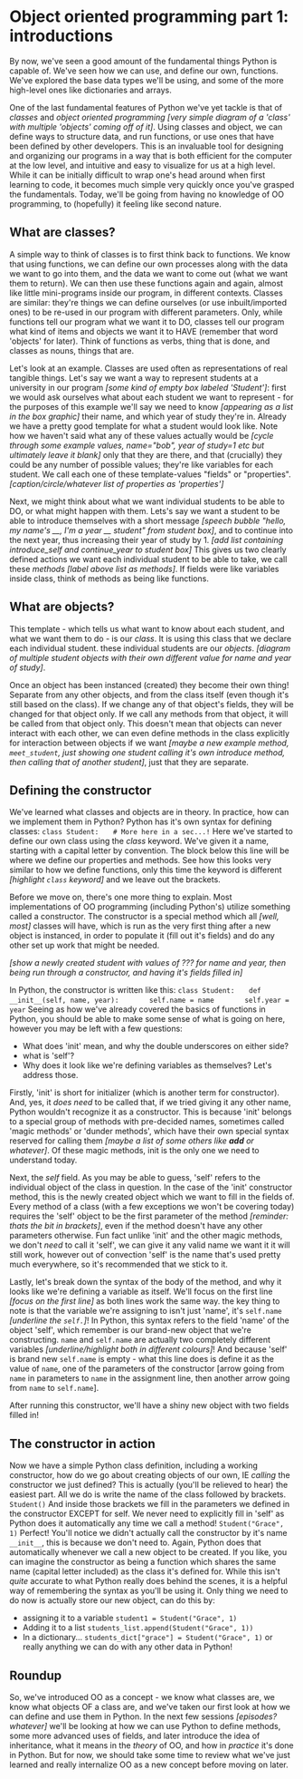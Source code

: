 # Object oriented programming part 1: introductions
By now, we've seen a good amount of the fundamental things Python is capable of. We've seen how we can use, and define our own, functions. We've explored the base data types we'll be using, and some of the more high-level ones like dictionaries and arrays.

One of the last fundamental features of Python we've yet tackle is that of *classes* and *object oriented programming* *[very simple diagram of a 'class' with multiple 'objects' coming off of it]*. Using classes and object, we can define ways to structure data, and run functions, or use ones that have been defined by other developers. This is an invaluable tool for designing and organizing our programs in a way that is both efficient for the computer at the low level, and intuitive and easy to visualize for us at a high level. While it can be initially difficult to wrap one's head around when first learning to code, it becomes much simple very quickly once you've grasped the fundamentals. Today, we'll be going from having no knowledge of OO programming, to (hopefully) it feeling like second nature.

## What are classes?
A simple way to think of classes is to first think back to functions. We know that using functions, we can define our own processes along with the data we want to go into them, and the data we want to come out (what we want them to return). We can then use these functions again and again, almost like little mini-programs inside our program, in different contexts. Classes are similar: they're things we can define ourselves (or use inbuilt/imported ones) to be re-used in our program with different parameters. Only, while functions tell our program what we want it to DO, classes tell our program what kind of items and objects we want it to HAVE (remember that word 'objects' for later). Think of functions as verbs, thing that is done, and classes as nouns, things that are.

Let's look at an example. Classes are used often as representations of real tangible things. Let's say we want a way to represent students at a university in our program *[some kind of empty box labeled 'Student']*: first we would ask ourselves what about each student we want to represent - for the purposes of this example we'll say we need to know *[appearing as a list in the box graphic]* their name, and which year of study they're in. Already we have a pretty good template for what a student would look like. Note how we haven't said what any of these values actually would be *[cycle through some example values, name="bob", year of study=1 etc but ultimately leave it blank]* only that they are there, and that (crucially) they could be any number of possible values; they're like variables for each student. We call each one of these template-values "fields" or "properties". *[caption/circle/whatever list of properties as 'properties']*

Next, we might think about what we want individual students to be able to DO, or what might happen with them. Lets's say we want a student to be able to introduce themselves with a short message *[speech bubble "hello, my name's __, I'm a year __ student" from student box]*, and to continue into the next year, thus increasing their year of study by 1. *[add list containing introduce_self and continue_year to student box]* This gives us two clearly defined actions we want each individual student to be able to take, we call these *methods* *[label above list as methods]*. If fields were like variables inside class, think of methods as being like functions.

## What are objects?
This template - which tells us what want to know about each student, and what we want them to do - is our *class*. It is using this class that we declare each individual student. these individual students are our *objects*. *[diagram of multiple student objects with their own different value for name and year of study]*.

Once an object has been instanced (created) they become their own thing! Separate from any other objects, and from the class itself (even though it's still based on the class). If we change any of that object's fields, they will be changed for that object only. If we call any methods from that object, it will be called from that object only. This doesn't mean that objects can never interact with each other, we can even define methods in the class explicitly for interaction between objects if we want *[maybe a new example method, `meet_student`, just showing one student calling it's own introduce method, then calling that of another student]*, just that they are separate.

## Defining the constructor
We've learned what classes and objects are in theory. In practice, how can we implement them in Python? Python has it's own syntax for defining classes:
`class Student:`
`   # More here in a sec...!`
Here we've started to define our own class using the *class* keyword. We've given it a name, starting with a capital letter by convention. The block below this line will be where we define our properties and methods. See how this looks very similar to how we define functions, only this time the keyword is different *[highlight `class` keyword]* and we leave out the brackets.

Before we move on, there's one more thing to explain. Most implementations of OO programming (including Python's) utilize something called a constructor. The constructor is a special method which all *[well, most]* classes will have, which is run as the very first thing after a new object is instanced, in order to populate it (fill out it's fields) and do any other set up work that might be needed.

*[show a newly created student with values of ??? for name and year, then being run through a constructor, and having it's fields filled in]*

In Python, the constructor is written like this:
 `class Student:`
`   def __init__(self, name, year):`
`       self.name = name`
`       self.year = year`
Seeing as how we've already covered the basics of functions in Python, you should be able to make some sense of what is going on here, however you may be left with a few questions:
* What does 'init' mean, and why the double underscores on either side?
* what is 'self'?
* Why does it look like we're defining variables as themselves?
Let's address those.

Firstly, 'init' is short for initializer (which is another term for constructor). And, yes, it *does need* to be called that, if we tried giving it any other name, Python wouldn't recognize it as a constructor. This is because 'init' belongs to a special group of methods with pre-decided names, sometimes called 'magic methods' or 'dunder methods', which have their own special syntax reserved for calling them *[maybe a list of some others like __add__ or whatever]*. Of these magic methods, init is the only one we need to understand today.

Next, the *self* field. As you may be able to guess, 'self' refers to the individual object of the class in question. In the case of the 'init' constructor method, this is the newly created object which we want to fill in the fields of. Every method of a class (with a few exceptions we won't be covering today) requires the 'self' object to be the first parameter of the method *[reminder: thats the bit in brackets]*, even if the method doesn't have any other parameters otherwise. Fun fact unlike 'init' and the other magic methods, we don't *need* to call it 'self', we can give it any valid name we want it it will still work, however out of convection 'self' is the name that's used pretty much everywhere, so it's recommended that we stick to it.

Lastly, let's break down the syntax of the body of the method, and why it looks like we're defining a variable as itself. We'll focus on the first line *[focus on the first line]* as both lines work the same way. the key thing to note is that the variable we're assigning to isn't just 'name', it's `self.name` *[underline the `self.`]*! In Python, this syntax refers to the field 'name' of the object 'self', which remember is our brand-new object that we're constructing. `name` and `self.name` are actually two completely different variables *[underline/highlight both in different colours]*! And because 'self' is brand new `self.name` is empty - what this line does is define it as the value of `name`, one of the parameters of the constructor [arrow going from `name` in parameters to `name` in the assignment line, then another arrow going from `name` to `self.name`]. 

After running this constructor, we'll have a shiny new object with two fields filled in!

## The constructor in action
Now we have a simple Python class definition, including a working constructor, how do we go about creating objects of our own, IE *calling* the constructor we just defined? This is actually (you'll be relieved to hear) the easiest part. All we do is write the name of the class followed by brackets.
`Student()`
And inside those brackets we fill in the parameters we defined in the constructor EXCEPT for self. We never need to explicitly fill in 'self' as Python does it automatically any time we call a method!
`Student("Grace", 1)`
Perfect! You'll notice we didn't actually call the constructor by it's name `__init__`, this is because we don't need to. Again, Python does that automatically whenever we call a new object to be created. If you like, you can imagine the constructor as being a function which shares the same name (capital letter included) as the class it's defined for. While this isn't *quite* accurate to what Python really does behind the scenes, it is a helpful way of remembering the syntax as you'll be using it. Only thing we need to do now is actually store our new object, can do this by:
* assigning it to a variable
`student1 = Student("Grace", 1)`
* Adding it to a list
`students_list.append(Student("Grace", 1))`
* In a dictionary...
`students_dict["grace"] = Student("Grace", 1)`
or really anything we can do with any other data in Python!

## Roundup
So, we've introduced OO as a concept - we know what classes are, we know what objects OF a class are, and we've taken our first look at how we can define and use them in Python. In the next few sessions *[episodes? whatever]* we'll be looking at how we can use Python to define methods, some more advanced uses of fields, and later introduce the idea of inheritance, what it means in the *theory* of OO, and how in *practice* it's done in Python. But for now, we should take some time to review what we've just learned and really internalize OO as a new concept before moving on later.
